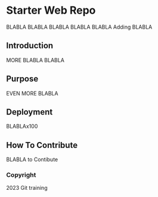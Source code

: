 # Starter Web Repo
BLABLA BLABLA BLABLA BLABLA BLABLA
Adding BLABLA
## Introduction
MORE BLABLA BLABLA
## Purpose
EVEN MORE BLABLA
## Deployment
BLABLAx100
## How To Contribute

BLABLA to Contibute
### Copyright

2023 Git training